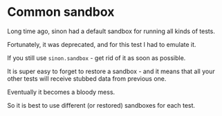 # Common sandbox

Long time ago, sinon had a default sandbox for running all kinds of tests.

Fortunately, it was deprecated, and for this test I had to emulate it.

If you still use `sinon.sandbox` - get rid of it as soon as possible.

It is super easy to forget to restore a sandbox - and it means that all your
other tests will receive stubbed data from previous one.

Eventually it becomes a bloody mess.

So it is best to use different (or restored) sandboxes for each test.
